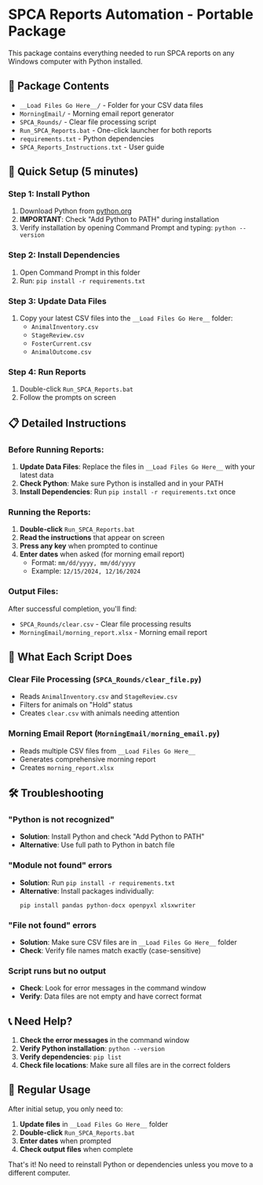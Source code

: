 # SPCA Reports Automation - Portable Package

This package contains everything needed to run SPCA reports on any Windows computer with Python installed.

## 📁 Package Contents

- `__Load Files Go Here__/` - Folder for your CSV data files
- `MorningEmail/` - Morning email report generator
- `SPCA_Rounds/` - Clear file processing script
- `Run_SPCA_Reports.bat` - One-click launcher for both reports
- `requirements.txt` - Python dependencies
- `SPCA_Reports_Instructions.txt` - User guide

## 🚀 Quick Setup (5 minutes)

### Step 1: Install Python
1. Download Python from [python.org](https://www.python.org/downloads/)
2. **IMPORTANT**: Check "Add Python to PATH" during installation
3. Verify installation by opening Command Prompt and typing: `python --version`

### Step 2: Install Dependencies
1. Open Command Prompt in this folder
2. Run: `pip install -r requirements.txt`

### Step 3: Update Data Files
1. Copy your latest CSV files into the `__Load Files Go Here__` folder:
   - `AnimalInventory.csv`
   - `StageReview.csv`
   - `FosterCurrent.csv`
   - `AnimalOutcome.csv`

### Step 4: Run Reports
1. Double-click `Run_SPCA_Reports.bat`
2. Follow the prompts on screen

## 📋 Detailed Instructions

### Before Running Reports:
1. **Update Data Files**: Replace the files in `__Load Files Go Here__` with your latest data
2. **Check Python**: Make sure Python is installed and in your PATH
3. **Install Dependencies**: Run `pip install -r requirements.txt` once

### Running the Reports:
1. **Double-click** `Run_SPCA_Reports.bat`
2. **Read the instructions** that appear on screen
3. **Press any key** when prompted to continue
4. **Enter dates** when asked (for morning email report)
   - Format: `mm/dd/yyyy, mm/dd/yyyy`
   - Example: `12/15/2024, 12/16/2024`

### Output Files:
After successful completion, you'll find:
- `SPCA_Rounds/clear.csv` - Clear file processing results
- `MorningEmail/morning_report.xlsx` - Morning email report

## 🔧 What Each Script Does

### Clear File Processing (`SPCA_Rounds/clear_file.py`)
- Reads `AnimalInventory.csv` and `StageReview.csv`
- Filters for animals on "Hold" status
- Creates `clear.csv` with animals needing attention

### Morning Email Report (`MorningEmail/morning_email.py`)
- Reads multiple CSV files from `__Load Files Go Here__`
- Generates comprehensive morning report
- Creates `morning_report.xlsx`

## 🛠️ Troubleshooting

### "Python is not recognized"
- **Solution**: Install Python and check "Add Python to PATH"
- **Alternative**: Use full path to Python in batch file

### "Module not found" errors
- **Solution**: Run `pip install -r requirements.txt`
- **Alternative**: Install packages individually:
  ```
  pip install pandas python-docx openpyxl xlsxwriter
  ```

### "File not found" errors
- **Solution**: Make sure CSV files are in `__Load Files Go Here__` folder
- **Check**: Verify file names match exactly (case-sensitive)

### Script runs but no output
- **Check**: Look for error messages in the command window
- **Verify**: Data files are not empty and have correct format

## 📞 Need Help?

1. **Check the error messages** in the command window
2. **Verify Python installation**: `python --version`
3. **Verify dependencies**: `pip list`
4. **Check file locations**: Make sure all files are in the correct folders

## 🔄 Regular Usage

After initial setup, you only need to:
1. **Update files** in `__Load Files Go Here__` folder
2. **Double-click** `Run_SPCA_Reports.bat`
3. **Enter dates** when prompted
4. **Check output files** when complete

That's it! No need to reinstall Python or dependencies unless you move to a different computer. 